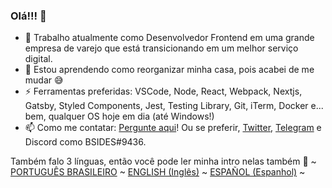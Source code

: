 ### Olá!!! 👋

- 🔭 Trabalho atualmente como Desenvolvedor Frontend em uma grande empresa de varejo que está transicionando em um melhor serviço digital.
- 🌱 Estou aprendendo como reorganizar minha casa, pois acabei de me mudar 😅
- ⚡ Ferramentas preferidas: VSCode, Node, React, Webpack, Nextjs, Gatsby, Styled Components, Jest, Testing Library, Git, iTerm, Docker e... bem, qualquer OS hoje em dia (até Windows!)
- 📫 Como me contatar: [Pergunte aqui](https://github.com/bsides/bsides/issues)! Ou se preferir, [Twitter](https://twitter.com/bsides), [Telegram](https://t.me/bsides) e Discord como BSIDES#9436.

Também falo 3 línguas, então você pode ler minha intro nelas também 🤩
~ [PORTUGUÊS BRASILEIRO](README.md) ~ [ENGLISH (Inglês)](README_EN.md) ~ [ESPAÑOL (Espanhol)](README_ES.md) ~
